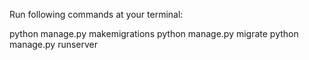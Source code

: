 Run following commands at your terminal:

python manage.py makemigrations
python manage.py migrate
python manage.py runserver
